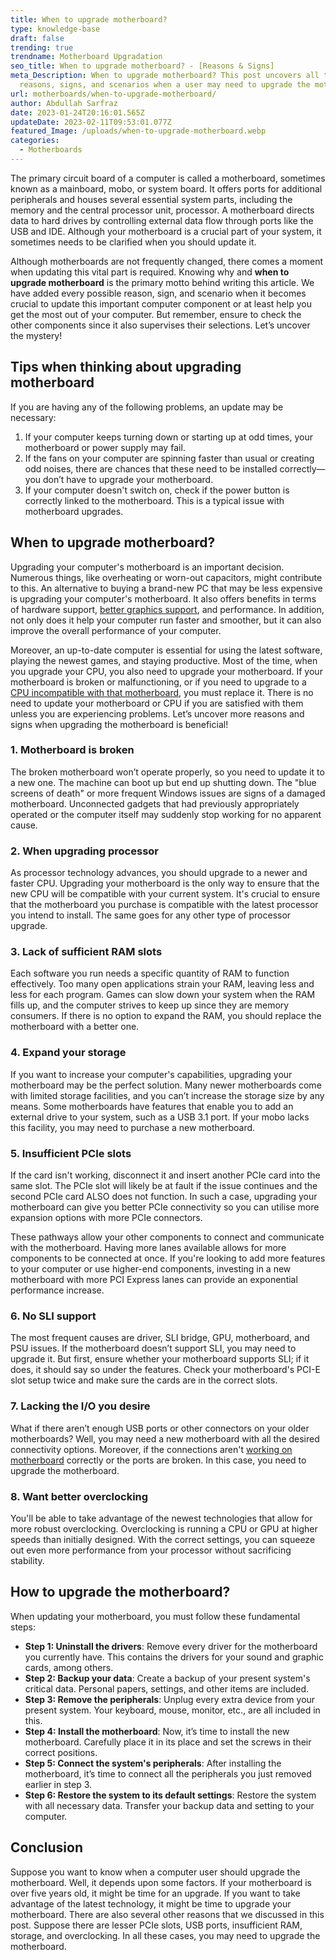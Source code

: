 ```yaml
---
title: When to upgrade motherboard?
type: knowledge-base
draft: false
trending: true
trendname: Motherboard Upgradation
seo_title: When to upgrade motherboard? - [Reasons & Signs]
meta_Description: When to upgrade motherboard? This post uncovers all the
  reasons, signs, and scenarios when a user may need to upgrade the motherboard.
url: motherboards/when-to-upgrade-motherboard/
author: Abdullah Sarfraz
date: 2023-01-24T20:16:01.565Z
updateDate: 2023-02-11T09:53:01.077Z
featured_Image: /uploads/when-to-upgrade-motherboard.webp
categories:
  - Motherboards
---
```

The primary circuit board of a computer is called a motherboard, sometimes known as a mainboard, mobo, or system board. It offers ports for additional peripherals and houses several essential system parts, including the memory and the central processor unit, processor. A motherboard directs data to hard drives by controlling external data flow through ports like the USB and IDE. Although your motherboard is a crucial part of your system, it sometimes needs to be clarified when you should update it.

Although motherboards are not frequently changed, there comes a moment when updating this vital part is required. Knowing why and **when to upgrade motherboard** is the primary motto behind writing this article. We have added every possible reason, sign, and scenario when it becomes crucial to update this important computer component or at least help you get the most out of your computer. But remember, ensure to check the other components since it also supervises their selections. Let’s uncover the mystery!

## Tips when thinking about upgrading motherboard

If you are having any of the following problems, an update may be necessary:

1. If your computer keeps turning down or starting up at odd times, your motherboard or power supply may fail.
2. If the fans on your computer are spinning faster than usual or creating odd noises, there are chances that these need to be installed correctly—you don’t have to upgrade your motherboard.
3. If your computer doesn't switch on, check if the power button is correctly linked to the motherboard. This is a typical issue with motherboard upgrades.

## When to upgrade motherboard?

Upgrading your computer's motherboard is an important decision. Numerous things, like overheating or worn-out capacitors, might contribute to this. An alternative to buying a brand-new PC that may be less expensive is upgrading your computer's motherboard. It also offers benefits in terms of hardware support, [better graphics support](https://pcideaz.com/motherboards/can-my-motherboard-support-rtx-3060/), and performance. In addition, not only does it help your computer run faster and smoother, but it can also improve the overall performance of your computer. 

Moreover, an up-to-date computer is essential for using the latest software, playing the newest games, and staying productive. Most of the time, when you upgrade your CPU, you also need to upgrade your motherboard. If your motherboard is broken or malfunctioning, or if you need to upgrade to a [CPU incompatible with that motherboard](https://pcideaz.com/motherboards/can-motherboard-bottleneck-cpu/), you must replace it. There is no need to update your motherboard or CPU if you are satisfied with them unless you are experiencing problems. Let’s uncover more reasons and signs when upgrading the motherboard is beneficial!

### 1. Motherboard is broken

The broken motherboard won’t operate properly, so you need to update it to a new one. The machine can boot up but end up shutting down. The "blue screens of death" or more frequent Windows issues are signs of a damaged motherboard. Unconnected gadgets that had previously appropriately operated or the computer itself may suddenly stop working for no apparent cause.

### 2. When upgrading processor

As processor technology advances, you should upgrade to a newer and faster CPU. Upgrading your motherboard is the only way to ensure that the new CPU will be compatible with your current system. It's crucial to ensure that the motherboard you purchase is compatible with the latest processor you intend to install. The same goes for any other type of processor upgrade.

### 3. Lack of sufficient RAM slots

Each software you run needs a specific quantity of RAM to function effectively. Too many open applications strain your RAM, leaving less and less for each program. Games can slow down your system when the RAM fills up, and the computer strives to keep up since they are memory consumers. If there is no option to expand the RAM, you should replace the motherboard with a better one.

### 4. Expand your storage

If you want to increase your computer's capabilities, upgrading your motherboard may be the perfect solution. Many newer motherboards come with limited storage facilities, and you can’t increase the storage size by any means. Some motherboards have features that enable you to add an external drive to your system, such as a USB 3.1 port. If your mobo lacks this facility, you may need to purchase a new motherboard.

### 5. Insufficient PCIe slots

If the card isn't working, disconnect it and insert another PCIe card into the same slot. The PCIe slot will likely be at fault if the issue continues and the second PCIe card ALSO does not function. In such a case, upgrading your motherboard can give you better PCIe connectivity so you can utilise more expansion options with more PCIe connectors.

These pathways allow your other components to connect and communicate with the motherboard. Having more lanes available allows for more components to be connected at once. If you're looking to add more features to your computer or use higher-end components, investing in a new motherboard with more PCI Express lanes can provide an exponential performance increase.

### 6. No SLI support

The most frequent causes are driver, SLI bridge, GPU, motherboard, and PSU issues. If the motherboard doesn’t support SLI, you may need to upgrade it. But first, ensure whether your motherboard supports SLI; if it does, it should say so under the features. Check your motherboard's PCI-E slot setup twice and make sure the cards are in the correct slots.

### 7. Lacking the I/O you desire

What if there aren’t enough USB ports or other connectors on your older motherboards? Well, you may need a new motherboard with all the desired connectivity options. Moreover, if the connections aren't [working on motherboard](https://pcideaz.com/motherboards/how-motherboard-works/) correctly or the ports are broken. In this case, you need to upgrade the motherboard.

### 8. Want better overclocking

You'll be able to take advantage of the newest technologies that allow for more robust overclocking. Overclocking is running a CPU or GPU at higher speeds than initially designed. With the correct settings, you can squeeze out even more performance from your processor without sacrificing stability.

## How to upgrade the motherboard?

When updating your motherboard, you must follow these fundamental steps:

* **Step 1: Uninstall the drivers**: Remove every driver for the motherboard you currently have. This contains the drivers for your sound and graphic cards, among others.
* **Step 2: Backup your data**: Create a backup of your present system's critical data. Personal papers, settings, and other items are included.
* **Step 3: Remove the peripherals**: Unplug every extra device from your present system. Your keyboard, mouse, monitor, etc., are all included in this.
* **Step 4: Install the motherboard**: Now, it’s time to install the new motherboard. Carefully place it in its place and set the screws in their correct positions.
* **Step 5: Connect the system's peripherals**: After installing the motherboard, it’s time to connect all the peripherals you just removed earlier in step 3.
* **Step 6: Restore the system to its default settings**: Restore the system with all necessary data. Transfer your backup data and setting to your computer.

## Conclusion

Suppose you want to know when a computer user should upgrade the motherboard. Well, it depends upon some factors. If your motherboard is over five years old, it might be time for an upgrade. If you want to take advantage of the latest technology, it might be time to upgrade your motherboard. There are also several other reasons that we discussed in this post. Suppose there are lesser PCIe slots, USB ports, insufficient RAM, storage, and overclocking. In all these cases, you may need to upgrade the motherboard.